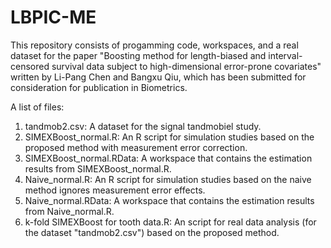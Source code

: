 # LBPIC-ME
This repository consists of progamming code, workspaces, and a real dataset for the paper "Boosting method for length-biased and interval-censored survival data subject
to high-dimensional error-prone covariates" written by Li-Pang Chen and Bangxu Qiu, which has been submitted for consideration for publication in Biometrics. 

A list of files:
1. tandmob2.csv: A dataset for the signal tandmobiel study.
2. SIMEXBoost_normal.R: An R script for simulation studies based on the proposed method with measurement error correction.
3. SIMEXBoost_normal.RData: A workspace that contains the estimation results from SIMEXBoost_normal.R.
4. Naive_normal.R: An R script for simulation studies based on the naive method ignores measurement error effects.
5. Naive_normal.RData: A workspace that contains the estimation results from Naive_normal.R.
6. k-fold SIMEXBoost for tooth data.R: An script for real data analysis (for the dataset "tandmob2.csv") based on the proposed method.
